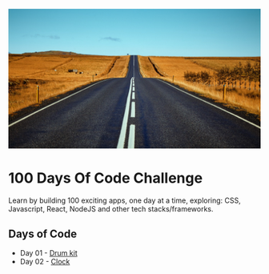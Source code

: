 ![](assets/road.jpeg)

# 100 Days Of Code Challenge

Learn by building 100 exciting apps, one day at a time, exploring: CSS, Javascript, React, NodeJS and other tech stacks/frameworks.

## Days of Code

- Day 01 - [Drum kit](https://100-days-of-code-day-01.netlify.app/)
- Day 02 - [Clock](https://100-days-of-code-day-02.netlify.app/)
